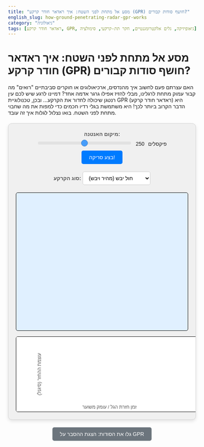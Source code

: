 ```yaml
---
title: "מסע אל מתחת לפני השטח: איך ראדאר חודר קרקע (GPR) חושף סודות קבורים?"
english_slug: how-ground-penetrating-radar-gpr-works
category: "גיאולוגיה"
tags: [ראדאר חודר קרקע, GPR, גיאופיזיקה, גלים אלקטרומגנטיים, חקר תת-קרקעי, סימולציה]
---
```

# מסע אל מתחת לפני השטח: איך ראדאר חודר קרקע (GPR) חושף סודות קבורים?

האם עצרתם פעם לחשוב איך מהנדסים, ארכיאולוגים או חוקרים סביבתיים "רואים" מה קבור עמוק מתחת לרגלינו, מבלי להזיז אפילו גרגר אדמה אחד? דמיינו לרגע שיש לכם עין רנטגן שיכולה לחדור את הקרקע... ובכן, טכנולוגיית GPR (ראדאר חודר קרקע) היא הדבר הקרוב ביותר לכך! היא משתמשת בגלי רדיו חכמים כדי למפות את מה שחבוי מתחת לפני השטח. בואו נצלול לגלות איך זה עובד.

<div id="gpr-simulation-container">
    <div class="controls">
        <label for="antenna-position" class="control-label">מיקום האנטנה:</label>
        <input type="range" id="antenna-position" name="antenna-position" min="50" max="450" value="250">
        <span id="antenna-pos-value">250</span> פיקסלים
        <button id="scan-button" class="control-button">בצע סריקה!</button>
        <div class="soil-control">
             <label for="soil-type" class="control-label">סוג הקרקע:</label>
            <select id="soil-type">
                <option value="dry_sand">חול יבש (מהיר ויבש)</option>
                <option value="wet_soil">קרקע לחה (איטי ורטוב)</option>
                 <option value="clay">חימר מוליך (סופג גלים)</option>
            </select>
        </div>
    </div>
    <canvas id="gpr-canvas" width="500" height="400"></canvas>
    <div class="graph-container">
        <canvas id="gpr-graph-canvas" width="500" height="200"></canvas>
        <div class="graph-labels">
            <span class="graph-xlabel">זמן חזרת הגל / עומק משוער</span>
            <span class="graph-ylabel">עוצמת ההחזר (סיגנל)</span>
        </div>
    </div>
</div>

<style>
    #gpr-simulation-container {
        font-family: 'Arial', sans-serif;
        max-width: 550px; /* Slightly wider for better control layout */
        margin: 20px auto;
        border: 1px solid #d3d3d3; /* Softer border */
        padding: 20px;
        border-radius: 10px; /* More rounded */
        background-color: #f0f0f0; /* Lighter background */
        box-shadow: 0 4px 10px rgba(0, 0, 0, 0.1); /* Subtle shadow */
        overflow: hidden; /* Clear floats */
    }

    .controls {
        margin-bottom: 20px;
        text-align: center;
        display: flex; /* Use flexbox for better control alignment */
        flex-wrap: wrap; /* Allow wrapping on smaller screens */
        justify-content: center; /* Center controls */
        gap: 10px; /* Space between controls */
    }

    .control-label {
        font-weight: bold;
        color: #555;
         flex-basis: 100%; /* Labels take full width on wrap */
         text-align: center;
    }

    .controls label, .controls input[type="range"], .controls button, .controls select {
        vertical-align: middle;
    }

    .controls input[type="range"] {
        width: 250px; /* Make slider a bit wider */
        -webkit-appearance: none; /* Remove default appearance */
        appearance: none;
        height: 8px;
        background: #ddd;
        outline: none;
        opacity: 0.7;
        transition: opacity .2s;
        border-radius: 4px;
    }

    .controls input[type="range"]:hover {
        opacity: 1;
    }

     .controls input[type="range"]::-webkit-slider-thumb {
        -webkit-appearance: none;
        appearance: none;
        width: 18px;
        height: 18px;
        background: #007bff; /* Blue thumb */
        cursor: pointer;
        border-radius: 50%;
        border: 1px solid #0056b3;
     }

      .controls input[type="range"]::-moz-range-thumb {
        width: 18px;
        height: 18px;
        background: #007bff;
        cursor: pointer;
        border-radius: 50%;
         border: 1px solid #0056b3;
      }

    .control-button {
        padding: 10px 20px;
        background-color: #007bff; /* Blue button */
        color: white;
        border: none;
        border-radius: 5px; /* More rounded button */
        cursor: pointer;
        font-size: 1em;
        transition: background-color 0.3s ease, transform 0.1s ease; /* Smooth transitions */
    }

    .control-button:hover {
        background-color: #0056b3; /* Darker blue on hover */
    }
     .control-button:active {
        transform: scale(0.98); /* Slightly shrink on click */
     }

    .soil-control {
        margin-top: 10px; /* Space above soil control */
        flex-basis: 100%; /* Takes full width below other controls */
         text-align: center;
    }

    select {
        padding: 8px 12px;
        border-radius: 5px;
        border: 1px solid #ccc;
        background-color: #fff;
        font-size: 1em;
         cursor: pointer;
    }

    #gpr-canvas {
        border: 1px solid #000;
        display: block;
        margin: 0 auto 15px auto; /* Space below canvas */
        background-color: #e0f0ff; /* Sky */
        border-radius: 5px;
    }

    .graph-container {
         position: relative; /* For positioning labels */
         width: 500px;
         margin: 0 auto;
         border: 1px solid #000;
         border-radius: 5px;
         overflow: hidden;
         background-color: #fff;
    }

     #gpr-graph-canvas {
        display: block;
        background-color: #fff;
    }

     .graph-labels {
         position: absolute;
         top: 0;
         left: 0;
         width: 100%;
         height: 100%;
         pointer-events: none; /* Allow clicks to pass through */
     }

    .graph-xlabel {
        position: absolute;
        bottom: 5px;
        left: 0;
        right: 0;
        text-align: center;
        font-size: 0.9em;
        color: #555;
    }

    .graph-ylabel {
        position: absolute;
        top: 50%;
        left: 5px; /* Adjust as needed */
        transform: translateY(-50%) rotate(-90deg);
        transform-origin: center;
        font-size: 0.9em;
        color: #555;
    }


    .antenna {
        fill: #dc3545; /* Red antenna */
        stroke: #000;
        stroke-width: 1;
    }

     .antenna text {
         font-family: Arial, sans-serif;
         font-size: 12px;
         text-anchor: middle;
         fill: #000;
     }

    .pulse {
        fill: rgba(0, 123, 255, 0.4); /* Semi-transparent blue */
        stroke: rgba(0, 123, 255, 0.6);
        stroke-width: 1.5;
    }

     .reflection-point {
         fill: orange;
         stroke: #c67605;
         stroke-width: 1;
     }

     .return-wave {
         fill: rgba(102, 16, 242, 0.6); /* Purple return wave dot */
         stroke: rgba(102, 16, 242, 0.8);
         stroke-width: 1.5;
     }


    #toggle-explanation {
        display: block;
        margin: 20px auto;
        padding: 10px 20px;
        background-color: #6c757d; /* Grey button */
        color: white;
        border: none;
        border-radius: 5px;
        cursor: pointer;
        font-size: 1em;
         transition: background-color 0.3s ease;
    }

    #toggle-explanation:hover {
        background-color: #5a6268; /* Darker grey on hover */
    }


    #explanation {
        margin-top: 30px;
        padding: 20px;
        border: 1px solid #ddd;
        border-radius: 8px;
        background-color: #fff;
        box-shadow: 0 2px 5px rgba(0, 0, 0, 0.05);
        display: none; /* Initially hidden */
    }

    #explanation h2 {
        color: #333;
        border-bottom: 2px solid #eee; /* Lighter border */
        padding-bottom: 8px;
        margin-top: 25px;
        font-size: 1.4em;
    }

     #explanation h2:first-child {
         margin-top: 0;
     }

    #explanation p {
        line-height: 1.7; /* More line spacing */
        margin-bottom: 15px;
        color: #444;
    }

     #explanation ul {
         margin-bottom: 15px;
         padding-left: 20px; /* Indent list */
     }

     #explanation li {
         margin-bottom: 10px; /* Space out list items */
         line-height: 1.6;
         color: #444;
     }

      #explanation strong {
          color: #333;
      }

</style>

<button id="toggle-explanation">גלו את הסודות: הצגת ההסבר על GPR</button>

<div id="explanation">
    <h2>קסם בלתי נראה: מהו ראדאר חודר קרקע (GPR)?</h2>
    <p>דמיינו מכשיר שיכול לשלוח גלים חכמים לתוך האדמה ו"לשמוע" את ההד החוזר מהם, וכך לצייר מפה של כל מה שחבוי שם למטה! זה בדיוק מה שעושה ראדאר חודר קרקע (Ground Penetrating Radar - GPR), הידוע גם כגאוראדאר. זוהי שיטה מדעית מתקדמת המשתמשת בגלים אלקטרומגנטיים כדי לחשוף עולמות תת-קרקעיים נסתרים - תשתיות קבורות, שרידים ארכיאולוגיים, סלעים, חללים ואפילו שינויים דקים בהרכב הקרקע - הכל מבלי לחפור כף אחת!</p>

    <h2>הלב הפועם: שימוש בגלים אלקטרומגנטיים</h2>
    <p>GPR פועל על עקרון דומה מאוד לראדאר או סונאר, רק שהתווך משתנה. במקום גלי רדיו באוויר או גלי קול במים, הוא שולח פולסים קצרים ואינטנסיביים של גלים אלקטרומגנטיים (בדרך כלל בתדרי רדיו) לתוך הקרקע. הגלים הללו מתחילים את מסעם מטה, מתפשטים בתוך האדמה.</p>

    <h2>שידור, מסע וחזרה: תהליך הפעולה</h2>
    <p>מערכת GPR מורכבת מאנטנה אחת או שתיים הממוקמות קרוב לפני השטח. אנטנת השידור שולחת את הפולס העוצמתי אל תוך הקרקע. הגל מתפשט ונע דרך החומרים התת-קרקעיים.</p>

    <h2>"הד" ממעמקי האדמה: מה גורם להחזר גל?</h2>
    <p>כאשר הגל החודר נתקל במעבר בין שני חומרים תת-קרקעיים שיש להם תכונות חשמליות שונות באופן משמעותי - בעיקר שינוי ב<strong>פרימיטיביות דיאלקטרית</strong> (יכולת החומר לאגור אנרגיה חשמלית) או <strong>מוליכות</strong> (יכולת החומר להעביר זרם חשמלי) - חלק מהאנרגיה של הגל מוחזר או מפוזר בחזרה כלפי מעלה. חשבו על גל אור הפוגע במראה או על הד קול החוזר מקיר. ממשקים כאלה יכולים להיות גבול בין שכבות קרקע שונות (למשל, חול מעל חימר), אובייקט קבור (צינור, אבן גדולה, קבר), או אפילו חלל מלא אוויר.</p>

    <h2>מדידת הזמן: סוד העומק</h2>
    <p>מערכת ה-GPR מקשיבה בקשב רב לאנטנת הקליטה ומודדת במדויק את הזמן המזערי שלוקח לכל הד שחוזר להגיע אליה מרגע שידור הפולס. מכיוון שמהירות הגל בקרקע ידועה (או שניתן להעריך ולכייל אותה), המכשיר יכול לחשב את המרחק הכולל שהגל עבר (הלוך ושוב). חלוקת המרחק הכולל בשתיים נותנת את עומק הממשק או האובייקט שגרם להחזר!</p>
    <p>הנוסחה פשוטה: **עומק = (מהירות הגל) * (זמן מעבר כפול) / 2**</p>

    <h2>מהירות הגל: לא הכל שווה באדמה!</h2>
    <p>מהירות הגלים האלקטרומגנטיים בקרקע אינה קבועה - היא משתנה משמעותית בהתאם לתכונות החומרים שהם עוברים דרכם. הגורם המשפיע ביותר הוא לרוב <strong>תכולת המים</strong>. למים יש פרימיטיביות דיאלקטרית גבוהה בהרבה מאוויר או מרוב מינרלי הקרקע. ככל שיש יותר מים בקרקע, הפרימיטיביות הדיאלקטרית הכוללת עולה ו<strong>מהירות הגל יורדת</strong>. קרקע מוליכה מאוד (כמו חימר רטוב או קרקע מלוחה) לא רק מאטה את הגלים, אלא גם בולעת אותם במהירות, ומגבילה מאוד את עומק החדירה.</p>
    <ul>
        <li><strong>חול יבש/חצץ:</strong> מהירות גל גבוהה יחסית, חדירה טובה.</li>
        <li><strong>קרקע לחה/רוויה:</strong> מהירות גל נמוכה משמעותית, חדירה פחותה.</li>
        <li><strong>חימר מוליך/קרקע מלוחה:</strong> מהירות גל נמוכה מאוד, ספיגה גבוהה, חדירה מוגבלת לעומק רדוד.</li>
    </ul>
    <p>הבנת סוג הקרקע והערכת מהירות הגל חיונית כדי לתרגם נכון את זמני ההחזר לעומקים מדויקים.</p>

    <h2>היפרבולות בגרף: חתימת האובייקט הבודד</h2>
    <p>בגרף ה-GPR (המכונה רדארגרם), הד מחתיכת אובייקט בודד (כמו צינור או אבן) שנקלעת לשדה הסריקה לא מופיע רק בנקודה אחת. מכיוון שהגל מתפשט במעין חצי כדור מתחת לאנטנה, האנטנה "תראה" את האובייקט ותקבל ממנו החזר עוד לפני שהיא בדיוק מעליו, ושוב אחרי שהיא עברה אותו. ככל שהאנטנה רחוקה יותר צידית מהאובייקט, הגל צריך לעבור מסלול ארוך יותר, ולכן זמן ההחזר יהיה ארוך יותר. כשמשרטטים את זמני ההחזר הללו כפונקציה של מיקום האנטנה לאורך קו, מתקבלת צורה דמוית קשת או <strong>היפרבולה</strong>. קודקוד ההיפרבולה מצביע על מיקום האובייקט ועומקו המינימלי.</p>

    <h2>מה מגביל את ה-GPR?</h2>
    <p>למרות העוצמה שלו, ל-GPR יש מגבלות:</p>
    <ul>
        <li><strong>עומק החדירה:</strong> המגבלה העיקרית. תלויה מאוד במוליכות הקרקע ובתדר האנטנה. בקרקע מוליכה מאוד, החדירה יכולה להיות רק סנטימטרים בודדים. תדרים נמוכים חודרים עמוק יותר אך רואים פחות פרטים קטנים. תדרים גבוהים נותנים תמונה מפורטת אך רק קרוב לפני השטח.</li>
        <li><strong>רזולוציה:</strong> היכולת להבחין בין אובייקטים סמוכים תלויה באורך הגל (ולכן בתדר ובמהירות).</li>
        <li><strong>קרקעות מוליכות:</strong> כאמור, הן אויב עיקרי של GPR ומגבילות את יכולת השיטה.</li>
    </ul>

    <h2>מגוון שימושים: איפה פוגשים GPR בעולם האמיתי?</h2>
    <p>GPR הוא כלי רב עוצמה במגוון תחומים:</p>
    <ul>
        <li><strong>הנדסה אזרחית:</strong> איתור קווי מים, גז, חשמל ותקשורת תת-קרקעיים לפני חפירה; בדיקת בטון, כבישים וגשרים.</li>
        <li><strong>ארכיאולוגיה:</strong> גילוי מבנים קבורים, קירות, רצפות וקברים ללא פגיעה באתרים עדינים.</li>
        <li><strong>סביבה:</strong> מיפוי גבולות זיהום בקרקע, איתור מכלי דלק תת-קרקעיים ישנים.</li>
        <li><strong>בטחון:</strong> איתור מוקשים, חפצים אסורים קבורים.</li>
        <li><strong>גאולוגיה:</strong> מיפוי שכבות גאולוגיות רדודות, איתור חללים תת-קרקעיים.</li>
    </ul>
</div>

<script>
    const canvas = document.getElementById('gpr-canvas');
    const ctx = canvas.getContext('2d');
    const graphCanvas = document.getElementById('gpr-graph-canvas');
    const graphCtx = graphCanvas.getContext('2d');
    const antennaSlider = document.getElementById('antenna-position');
    const antennaPosValueSpan = document.getElementById('antenna-pos-value');
    const scanButton = document.getElementById('scan-button');
    const soilTypeSelect = document.getElementById('soil-type');
    const explanationDiv = document.getElementById('explanation');
    const toggleExplanationButton = document.getElementById('toggle-explanation');

    const canvasWidth = canvas.width;
    const canvasHeight = canvas.height;
    const groundSurfaceY = 50; // Y coordinate for the ground surface
    const antennaSize = 25; // Slightly larger antenna visual

    // Simulation parameters based on soil type
    const soilTypes = {
        dry_sand: {
            name: "חול יבש",
            color: "#c2b280", // Sand color
            waveSpeed: 0.12, // m/ns (higher speed)
            permittivity: 5, // Example relative permittivity
            absorption: 0.04 // Lower absorption (deeper penetration)
        },
        wet_soil: {
            name: "קרקע לחה",
            color: "#8b4513", // Brown soil color
            waveSpeed: 0.05, // m/ns (slower speed)
            permittivity: 20, // Higher permittivity due to water
            absorption: 0.15 // Higher absorption (less penetration)
        },
         clay: {
            name: "חימר מוליך",
            color: "#a0522d", // Clay color
            waveSpeed: 0.03, // m/ns (very slow)
            permittivity: 30, // Very high permittivity
            absorption: 0.6 // Very high absorption (minimal penetration)
        }
    };

    let currentSoilType = soilTypes[soilTypeSelect.value];
    let waveSpeed = currentSoilType.waveSpeed; // Current wave speed
    let absorption = currentSoilType.absorption; // Current absorption

    // Objects below the surface (x, y, type, properties)
    // Y is depth relative to groundSurfaceY
    const objects = [
        { id: 'pipe1', x: 150, y: 100, radius: 15, type: 'metal_pipe', color: '#555', reflectivity: 0.9, permittivity: Infinity }, // Metal pipe
        { id: 'rock1', x: 350, y: 150, radius: 20, type: 'rock', color: '#888', reflectivity: 0.5, permittivity: 8 }, // Large rock
        { id: 'cavity1', x: 250, y: 220, width: 60, height: 30, type: 'cavity', color: '#eee', reflectivity: -0.7, permittivity: 1 }, // Empty space (negative reflection)
        { id: 'pvc1', x: 400, y: 80, radius: 10, type: 'pvc_pipe', color: '#bbb', reflectivity: 0.3, permittivity: 3 }, // PVC pipe
        { id: 'pipe2', x: 100, y: 250, radius: 12, type: 'pvc_pipe', color: '#ccc', reflectivity: 0.2, permittivity: 3 } // Another PVC pipe deeper
    ];

    // Layers (y start, y end, type, properties)
    // Y is depth relative to groundSurfaceY
    const layers = [
        { id: 'topsoil', yStart: 0, yEnd: 150, color: currentSoilType.color, permittivity: currentSoilType.permittivity },
        { id: 'subsoil', yStart: 150, yEnd: canvasHeight - groundSurfaceY, color: '#d2b48c', permittivity: 10 } // Different soil layer below
    ];

    let antennaX = parseInt(antennaSlider.value);

    // Graph parameters
    const graphHeight = graphCanvas.height;
    const graphWidth = graphCanvas.width;
    const graphMargin = 30; // Increased margin for labels
    const graphDataPoints = 500; // Number of samples in the received signal trace

    // Animation variables
    let animationFrameId = null;
    let activeScan = null; // Object holding state for the current scan animation

    // Timing and scaling for animation vs simulation time
    // Map the maximum possible vertical round trip time to a visual duration in real milliseconds
    const maxVisualScanDepth = canvasHeight - groundSurfaceY; // Max depth to show in simulation
    const maxVerticalSimTime = (maxVisualScanDepth * 2) / soilTypes.dry_sand.waveSpeed; // Max sim time (ns) for vertical round trip in fastest medium
    const animationDurationMs = 4000; // Total real time milliseconds for a full scan cycle animation in fastest medium (adjust as needed)
    let simTimePerMs = maxVerticalSimTime / animationDurationMs; // How many simulation nanoseconds correspond to 1 real millisecond of animation

    // --- Drawing Functions ---

    function drawGround() {
        // Draw sky
        ctx.fillStyle = '#e0f0ff';
        ctx.fillRect(0, 0, canvasWidth, groundSurfaceY);

        // Draw layers
        layers.forEach(layer => {
            ctx.fillStyle = layer.color;
            ctx.fillRect(0, groundSurfaceY + layer.yStart, canvasWidth, layer.yEnd - layer.yStart);
            // Add a subtle texture or line for interfaces
             ctx.strokeStyle = 'rgba(0,0,0,0.1)';
             ctx.beginPath();
             ctx.moveTo(0, groundSurfaceY + layer.yStart);
             ctx.lineTo(canvasWidth, groundSurfaceY + layer.yStart);
             ctx.stroke();
        });


        // Draw surface line
        ctx.strokeStyle = '#555'; // Darker surface line
        ctx.lineWidth = 3; // Thicker surface line
        ctx.beginPath();
        ctx.moveTo(0, groundSurfaceY);
        ctx.lineTo(canvasWidth, groundSurfaceY);
        ctx.stroke();
    }

    function drawObjects() {
        objects.forEach(obj => {
            ctx.fillStyle = obj.color;
            ctx.beginPath();
            const objY = groundSurfaceY + obj.y; // Absolute Y position
            if (obj.type === 'metal_pipe' || obj.type === 'rock' || obj.type === 'pvc_pipe') {
                ctx.arc(obj.x, objY, obj.radius, 0, Math.PI * 2);
            } else if (obj.type === 'cavity') {
                ctx.fillRect(obj.x - obj.width / 2, objY - obj.height / 2, obj.width, obj.height);
                ctx.strokeStyle = '#555';
                ctx.lineWidth = 1;
                ctx.strokeRect(obj.x - obj.width / 2, objY - obj.height / 2, obj.width, obj.height);
            }
            ctx.fill();
            ctx.strokeStyle = '#333';
            ctx.lineWidth = 1;
            ctx.stroke();
        });
    }

    function drawAntenna(isScanning = false) {
        const antennaTopY = groundSurfaceY - antennaSize;
        ctx.fillStyle = isScanning ? '#ffc107' : '#dc3545'; // Yellow when scanning, Red otherwise
        ctx.fillRect(antennaX - antennaSize / 2, antennaTopY, antennaSize, antennaSize);
        ctx.strokeStyle = '#000';
        ctx.lineWidth = 1.5;
        ctx.strokeRect(antennaX - antennaSize / 2, antennaTopY, antennaSize, antennaSize);

        ctx.fillStyle = '#000';
        ctx.font = '14px Arial'; // Slightly larger font
        ctx.textAlign = 'center';
        ctx.fillText("GPR", antennaX, antennaTopY - 8); // Label position
    }


    function drawGraph(signalData) {
        graphCtx.clearRect(0, 0, graphWidth, graphHeight);
        graphCtx.fillStyle = '#fff';
        graphCtx.fillRect(0, 0, graphWidth, graphHeight);

        // Draw axes
        graphCtx.strokeStyle = '#000';
        graphCtx.lineWidth = 1;
        graphCtx.beginPath();
        // X axis (Time/Depth)
        graphCtx.moveTo(graphMargin, graphHeight - graphMargin);
        graphCtx.lineTo(graphWidth - graphMargin, graphHeight - graphMargin);
        // Y axis (Amplitude)
        graphCtx.moveTo(graphMargin, graphMargin);
        graphCtx.lineTo(graphMargin, graphHeight - graphMargin);
        graphCtx.stroke();

        // Draw the signal trace
        graphCtx.strokeStyle = '#007bff'; // Blue trace
        graphCtx.lineWidth = 2;
        graphCtx.beginPath();

        // Scale graph data: X axis is sample index (time/depth), Y axis is amplitude
        const maxAmplitude = 1; // Normalized reflection coefficients are between -1 and 1. Max possible signal could exceed 1 with multiple overlaps, but visually scale to a fixed max. Let's use 1.5 as a visual max.
        const effectiveMaxAmplitude = 1.5;
        const xScale = (graphWidth - 2 * graphMargin) / graphDataPoints;
        const yScale = (graphHeight - 2 * graphMargin) / (2 * effectiveMaxAmplitude); // Amplitude goes from -max to +max

        for (let i = 0; i < graphDataPoints; i++) {
            const x = graphMargin + i * xScale;
            const y = (graphHeight - graphMargin) - (signalData[i] * yScale); // Invert Y axis for amplitude
            if (i === 0) {
                graphCtx.moveTo(x, y);
            } else {
                graphCtx.lineTo(x, y);
            }
        }
        graphCtx.stroke();

         // Add a zero line for amplitude
        graphCtx.strokeStyle = '#ccc';
        graphCtx.beginPath();
        graphCtx.moveTo(graphMargin, graphHeight - graphMargin - (0 * yScale));
        graphCtx.lineTo(graphWidth - graphMargin, graphHeight - graphMargin - (0 * yScale));
        graphCtx.stroke();
    }


    // --- Simulation Logic ---

     // Function to get effective permittivity and absorption at a specific depth (y relative to surface)
    function getMaterialPropertiesAtDepth(depth) {
        let props = { permittivity: currentSoilType.permittivity, absorption: currentSoilType.absorption };
        for (const layer of layers) {
            if (depth >= layer.yStart && depth < layer.yEnd) {
                props.permittivity = layer.permittivity;
                // Absorption rate might also change per layer, but for simplicity, let's use the topsoil absorption.
                // props.absorption = layer.absorption; // If layers had absorption properties
                 break; // Found the layer
            }
        }
         // Handle objects - not needed for background material properties, only for reflection points
        return props;
    }


    function calculateReflectionCoefficient(material1, material2) {
        // Simplified Fresnel Reflection Coefficient for Perpendicular Incidence
        // R = (sqrt(eps1) - sqrt(eps2)) / (sqrt(eps1) + sqrt(eps2))
        // where eps is relative permittivity
        const eps1 = material1.permittivity;
        const eps2 = material2.permittivity;

        if (eps1 === undefined || eps2 === undefined) return 0;
        if (eps1 === Infinity || eps2 === Infinity) { // Reflection off a perfect conductor (metal) is close to -1
             return -1.0; // Metal reflections are often inverted polarity
        }
        if (eps1 <= 0 || eps2 <= 0) return 0; // Should not happen with physical permittivities

        const reflectionCoefficient = (Math.sqrt(eps1) - Math.sqrt(eps2)) / (Math.sqrt(eps1) + Math.sqrt(eps2));
        return reflectionCoefficient;
    }

     // Calculate two-way travel time and amplitude for a reflection point
     // pointX, pointY (depth relative to surface) are the location of the reflection
     // antennaX, groundSurfaceY is the antenna location
     // currentSoilProperties includes waveSpeed and absorption
     function calculateReflectionEvent(antennaX, pointX, pointY, reflectingMaterialPermittivity, pointType) {
        const dx = pointX - antennaX;
        const dy = pointY; // Depth

        // For simplicity, assume wave travels in a straight line at the *average* speed or speed of the layer it's in.
        // A more complex sim would trace ray paths considering refraction.
        // Let's simplify and use the speed of the layer the reflection point is in for two-way time calculation.
        const materialProps = getMaterialPropertiesAtDepth(pointY);
        const currentWaveSpeed = materialProps.waveSpeed || waveSpeed; // Use layer speed or default
        const currentAbsorption = materialProps.absorption || absorption; // Use layer absorption or default


        const distanceOneWay = Math.sqrt(dx * dx + dy * dy); // Direct line distance
        const travelTimeSim = (distanceOneWay * 2) / currentWaveSpeed; // Total two-way simulation time (ns)

         // Calculate reflection coefficient - need permittivity *before* the reflection point
         // This is complex with ray tracing. Let's simplify: Use the permittivity *at* the reflection point's depth for the 'before' material
         // and the reflectingMaterialPermittivity for the 'after' material. This is a simplification.
         const surroundingPermittivity = materialProps.permittivity;
         const reflectionCoefficient = calculateReflectionCoefficient({permittivity: surroundingPermittivity}, {permittivity: reflectingMaterialPermittivity});

        // Apply absorption based on the total path distance
        // Use exponential decay: Amplitude = InitialAmplitude * exp(-absorption_rate * distance)
        // Absorption rate could be per meter or per pixel. Let's scale based on visual depth.
        // Scale absorption factor so 1 unit of 'absorption' means significant decay over the full depth.
        const absorptionFactor = Math.exp(-currentAbsorption * (distanceOneWay * 2) / maxVisualScanDepth * 1.5); // Scale absorption by depth

        const reflectedAmplitude = reflectionCoefficient * absorptionFactor; // Include object's reflectivity if applicable (already part of coefficient conceptually here)

         if (Math.abs(reflectedAmplitude) < 0.01) { // Threshold for weak signals
             return null; // Signal too weak to detect
         }

         // For animation, we need the hit point and the return path start
         const hitPoint = { x: pointX, y: groundSurfaceY + pointY }; // Absolute canvas coordinates
         // For simplicity, assume return wave starts from the hit point location
         const returnStartPoint = hitPoint;

         return {
             simTime: travelTimeSim, // Total two-way simulation time (ns)
             amplitude: reflectedAmplitude, // Final amplitude for the graph
             hitPoint: hitPoint, // Where the wave hit the object/layer interface visually
             returnStartPoint: returnStartPoint, // Where the visual return wave animation starts
             type: pointType // 'object' or 'layer'
         };
     }


    function startScanAnimation(x) {
        if (activeScan) { // Don't start if already scanning
            return;
        }

        // --- Pre-calculate Reflection Events ---
        const reflectionEvents = [];

        // Layer interfaces
         let previousLayerY = 0; // Relative to groundSurfaceY
         layers.forEach((nextLayer, index) => {
            const interfaceY = nextLayer.yStart; // Y relative to ground surface
            if (interfaceY > previousLayerY && interfaceY <= canvasHeight - groundSurfaceY) {
                 const depth = interfaceY;
                 // Need permittivity of the layer *before* and *after* this interface. Assuming layers are sorted by yStart.
                 const prevLayerPermittivity = (index > 0) ? layers[index-1].permittivity : currentSoilType.permittivity;
                 const nextLayerPermittivity = nextLayer.permittivity;

                 const event = calculateReflectionEvent(
                     x, // Antenna X
                     x, // Reflection point X (assume directly below for layer interface)
                     depth, // Reflection point Y (depth)
                     nextLayerPermittivity, // The material properties *after* the interface
                     'layer'
                 );
                 if (event) reflectionEvents.push(event);

                 previousLayerY = interfaceY; // Update for next iteration
            }
        });


        // Objects
        objects.forEach(obj => {
             const event = calculateReflectionEvent(
                 x, // Antenna X
                 obj.x, // Object X
                 obj.y, // Object Y (depth)
                 obj.permittivity, // Object material permittivity
                 'object'
             );
             if (event) reflectionEvents.push(event);
        });

        // Sort events by the time they arrive back at the antenna
        reflectionEvents.sort((a, b) => a.simTime - b.simTime);


        // --- Initialize Scan State ---
        const currentSimTimePerMs = (maxVerticalSimTime / animationDurationMs) * (soilTypes.dry_sand.waveSpeed / waveSpeed); // Adjust animation speed based on current soil wave speed
        const maxSimTimeRepresentedOnGraph = ((canvasHeight - groundSurfaceY) * 2) / waveSpeed; // Max vertical time in the *current* soil

        activeScan = {
            antennaX: x,
            startTime: performance.now(), // Real time scan started
            reflectionEvents: reflectionEvents,
            receivedSignal: new Array(graphDataPoints).fill(0),
            currentSimTimeReached: 0, // Simulation time reached in animation (ns)
            maxGraphSimTime: maxSimTimeRepresentedOnGraph, // Max sim time on graph (ns)
            simTimePerMs: currentSimTimePerMs, // Sim time units per real ms
            activeReturnWaves: [], // Visual return waves {startX, startY, startSimTime, endSimTime}
            hitPointsVisual: [] // Visual hit points {x, y, displayUntilSimTime}
        };

        // Start the animation loop
         if (!animationFrameId) {
             animate(performance.now());
        }
    }

    // --- Animation Loop ---
    function animate(currentTime) {
        if (!activeScan) { // Stop if no active scan
             animationFrameId = null;
             return;
        }

        const elapsedRealTime = (currentTime - activeScan.startTime);
        // Calculate current simulation time reached based on real elapsed time and wave speed
        activeScan.currentSimTimeReached = elapsedRealTime * activeScan.simTimePerMs;


        // --- Drawing ---
        ctx.clearRect(0, 0, canvasWidth, canvasHeight);
        drawGround();
        drawObjects();
        drawAntenna(true); // Indicate scanning

        // --- Animate Downward Pulse ---
        // The visual distance of the pulse is based on one-way sim time
        const currentOneWaySimTime = activeScan.currentSimTimeReached / 2;
        // Map currentOneWaySimTime to visual distance from antenna.
        // Scale max vertical one-way sim time (maxGraphSimTime / 2) to maxVisualScanDepth
        const maxVerticalOneWaySimTime = activeScan.maxGraphSimTime / 2;
        const visualDistanceScale = maxVisualScanDepth / maxVerticalOneWaySimTime; // Pixels per sim time unit (ns)

        const pulseVisualDistance = currentOneWaySimTime * visualDistanceScale;

        // Draw the pulse spreading downwards from the antenna
        if (pulseVisualDistance > 0) {
             ctx.fillStyle = 'rgba(0, 123, 255, 0.4)'; // Blue wave
             ctx.beginPath();
             // Draw an arc segment that starts below the antenna
             // Angle range can be adjusted for effect
             const startAngle = Math.PI * 0.05; // Narrower spread initially
             const endAngle = Math.PI * 0.95;
             ctx.arc(activeScan.antennaX, groundSurfaceY, pulseVisualDistance, startAngle, endAngle, false);
             ctx.lineTo(activeScan.antennaX, groundSurfaceY); // Close the shape back to antenna
             ctx.fill();

             // Optional: Draw a wave line instead of filled shape
             // ctx.strokeStyle = 'rgba(0, 123, 255, 0.8)';
             // ctx.lineWidth = 2;
             // ctx.beginPath();
             // ctx.arc(activeScan.antennaX, groundSurfaceY, pulseVisualDistance, startAngle, endAngle, false);
             // ctx.stroke();
        }


        // --- Process Reflection Events & Start Return Waves ---
        activeScan.reflectionEvents.forEach(event => {
             // Check if downward pulse reached the reflection point (one-way time)
             if (!event.hit && (event.simTime / 2) <= activeScan.currentSimTimeReached) {
                 event.hit = true; // Mark event as hit

                 // Add visual hit point marker (temporary)
                 activeScan.hitPointsVisual.push({
                     x: event.hitPoint.x,
                     y: event.hitPoint.y,
                     displayUntilSimTime: activeScan.currentSimTimeReached + (activeScan.maxGraphSimTime * 0.05) // Show for a short sim duration
                 });

                 // Start the return wave animation
                 activeScan.activeReturnWaves.push({
                     startX: event.hitPoint.x,
                     startY: event.hitPoint.y,
                     startSimTime: activeScan.currentSimTimeReached, // Return starts when hit
                     endSimTime: event.simTime, // Return ends when signal reaches antenna (total two-way time)
                     amplitude: event.amplitude // Amplitude for adding to graph
                 });
             }

             // Check if return wave reached the antenna (two-way time)
             if (!event.received && event.simTime <= activeScan.currentSimTimeReached) {
                 event.received = true; // Mark event as received

                 // Add signal contribution to the graph
                 const timeIndex = Math.floor((event.simTime / activeScan.maxGraphSimTime) * graphDataPoints);
                 if (timeIndex < graphDataPoints) {
                      // Add a simplified waveform shape instead of just a single point amplitude
                      // Create a small peak/trough around the arrival time
                      const peakWidthSamples = Math.max(2, Math.floor(graphDataPoints / 200)); // Make peak width relative to graph size
                      for (let i = -peakWidthSamples; i <= peakWidthSamples; i++) {
                           const idx = timeIndex + i;
                           if (idx >= 0 && idx < graphDataPoints) {
                                // Use a smooth function like Gaussian or raised cosine for the waveform shape
                                const waveformShape = Math.cos(i / peakWidthSamples * Math.PI / 2); // Raised cosine, peaks at 0, 0 at edges
                                // Add the peak amplitude * waveform shape. Accumulate if multiple reflections arrive at same time.
                                activeScan.receivedSignal[idx] += event.amplitude * waveformShape;
                           }
                      }
                 }
             }
        });

        // Clean up expired hit point visuals
        activeScan.hitPointsVisual = activeScan.hitPointsVisual.filter(hp => hp.displayUntilSimTime > activeScan.currentSimTimeReached);

        // Draw visual hit points
         activeScan.hitPointsVisual.forEach(hp => {
             ctx.fillStyle = 'orange';
             ctx.beginPath();
             ctx.arc(hp.x, hp.y, 5, 0, Math.PI*2);
             ctx.fill();
         });


        // --- Animate Active Return Waves ---
        activeScan.activeReturnWaves = activeScan.activeReturnWaves.filter(returnWave => {
            const returnSimTimeElapsed = activeScan.currentSimTimeReached - returnWave.startSimTime;
            const returnSimDuration = returnWave.endSimTime - returnWave.startSimTime;

            if (returnSimTimeElapsed < 0 || returnSimDuration <= 0) { // Not started yet or instant return?
                return true; // Keep if not started
            }

            const fractionCovered = Math.min(1, returnSimTimeElapsed / returnSimDuration);

            // Calculate current position along the path from start to antenna
            const targetX = activeScan.antennaX;
            const targetY = groundSurfaceY;
            const currentX = returnWave.startX + (targetX - returnWave.startX) * fractionCovered;
            const currentY = returnWave.startY + (targetY - returnWave.startY) * fractionCovered;


            // Draw returning wave visual (dot)
            ctx.fillStyle = 'rgba(102, 16, 242, 0.8)'; // Purple
            ctx.beginPath();
            ctx.arc(currentX, currentY, 5 * (1 - fractionCovered * 0.5), 0, Math.PI*2); // Dot shrinks slightly as it returns
            ctx.fill();

            // Remove wave if it reached the antenna (or slightly past in sim time)
            return fractionCovered < 1;
        });


        // --- Draw Graph (Incremental) ---
        // Find the index on the graph corresponding to the current simulation time
        const currentGraphIndex = Math.floor((activeScan.currentSimTimeReached / activeScan.maxGraphSimTime) * graphDataPoints);
        // Create a temporary signal array up to the current index for drawing
        const signalToDraw = activeScan.receivedSignal.slice(0, currentGraphIndex + 1);
        // Pad the rest with zeros so the graph doesn't shrink
        while(signalToDraw.length < graphDataPoints) {
            signalToDraw.push(0);
        }

        drawGraph(signalToDraw);


        // --- Check for Animation End ---
        // Animation ends when all reflection events have been processed AND all active return waves are finished
        const allEventsReceived = activeScan.reflectionEvents.every(event => event.received);
        const noActiveReturnWaves = activeScan.activeReturnWaves.length === 0;

        // Also, ensure the current simulation time has passed the latest possible reflection time on the graph + buffer
        const maxEventSimTime = activeScan.reflectionEvents.reduce((max, event) => Math.max(max, event.simTime), 0);
        const simulationTimeBuffer = activeScan.maxGraphSimTime * 0.1; // Add 10% buffer time
        const simTimePastMaxEvent = activeScan.currentSimTimeReached > (maxEventSimTime + simulationTimeBuffer);


        if (allEventsReceived && noActiveReturnWaves && simTimePastMaxEvent) {
            activeScan = null; // End the scan
            drawAntenna(false); // Draw antenna not scanning
            cancelAnimationFrame(animationFrameId);
            animationFrameId = null;
            console.log("Scan finished");
        } else {
             animationFrameId = requestAnimationFrame(animate);
        }
    }


    // --- Event Listeners ---

    antennaSlider.addEventListener('input', (event) => {
        antennaX = parseInt(event.target.value);
        antennaPosValueSpan.textContent = antennaX;
        // Only redraw static scene when moving slider if not scanning
        if (!activeScan) {
             ctx.clearRect(0, 0, canvasWidth, canvasHeight);
             drawGround();
             drawObjects();
             drawAntenna(false);
             // Keep graph as is
        }
    });

    scanButton.addEventListener('click', () => {
        if (!activeScan) { // Only scan if not already scanning
            startScanAnimation(antennaX); // Trigger scan and animation
        } else {
            console.log("Scan already in progress.");
        }
    });

    soilTypeSelect.addEventListener('change', (event) => {
        currentSoilType = soilTypes[event.target.value];
        waveSpeed = currentSoilType.waveSpeed;
        absorption = currentSoilType.absorption;

         // Update layer colors/properties based on the new soil type (only for the relevant layers)
         layers.forEach(layer => {
             if (layer.id === 'topsoil') { // Assume 'topsoil' is the one that changes
                 layer.color = currentSoilType.color;
                 layer.permittivity = currentSoilType.permittivity;
             }
             // Could update other layers too if soil type affects deeper layers
         });


        // Reset and redraw static elements
        ctx.clearRect(0, 0, canvasWidth, canvasHeight);
        drawGround(); // Redraw ground with new colors/properties
        drawObjects();
        drawAntenna(false);

        // Clear the graph
        drawGraph(new Array(graphDataPoints).fill(0));

        // Stop any ongoing animation
        if (animationFrameId) {
             cancelAnimationFrame(animationFrameId);
             animationFrameId = null;
        }
        activeScan = null; // Reset scan state
         console.log("Soil type changed. Scan reset.");

    });

    toggleExplanationButton.addEventListener('click', () => {
        const isHidden = explanationDiv.style.display === 'none' || explanationDiv.style.display === '';
        explanationDiv.style.display = isHidden ? 'block' : 'none';
        toggleExplanationButton.textContent = isHidden ? 'הסתר הסבר על GPR' : 'גלו את הסודות: הצגת ההסבר על GPR';
         // Scroll to the explanation section if showing it
         if (isHidden) {
             explanationDiv.scrollIntoView({ behavior: 'smooth', block: 'start' });
         }
    });


    // --- Initial Drawing ---
    drawGround();
    drawObjects();
    drawAntenna(false); // Draw initial antenna not scanning
    drawGraph(new Array(graphDataPoints).fill(0)); // Draw empty graph initially

    // Initial value display for slider
    antennaPosValueSpan.textContent = antennaSlider.value;

</script>
```